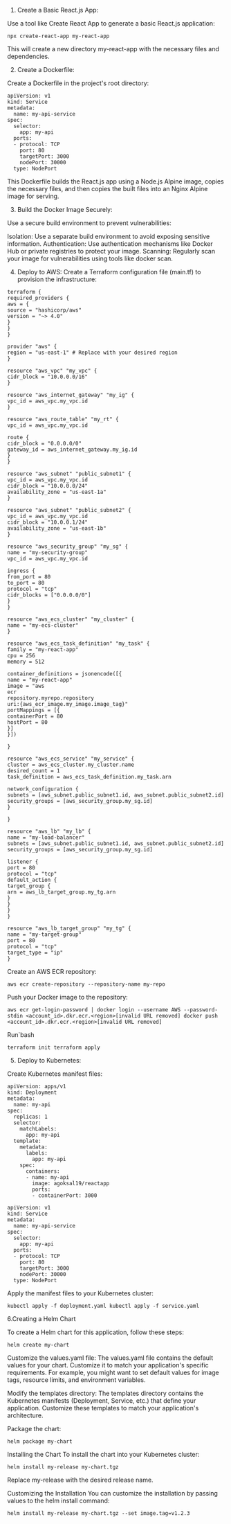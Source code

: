 1. Create a Basic React.js App:

Use a tool like Create React App to generate a basic React.js application:

`npx create-react-app my-react-app`

This will create a new directory my-react-app with the necessary files and dependencies.

2. Create a Dockerfile:

Create a Dockerfile in the project's root directory:
```
apiVersion: v1
kind: Service
metadata:
  name: my-api-service
spec:
  selector:
    app: my-api
  ports:
  - protocol: TCP
    port: 80
    targetPort: 3000
    nodePort: 30000
  type: NodePort
```

This Dockerfile builds the React.js app using a Node.js Alpine image, copies the necessary files, and then copies the built files into an Nginx Alpine image for serving.

3. Build the Docker Image Securely:

Use a secure build environment to prevent vulnerabilities:

Isolation: Use a separate build environment to avoid exposing sensitive information.
Authentication: Use authentication mechanisms like Docker Hub or private registries to protect your image.
Scanning: Regularly scan your image for vulnerabilities using tools like docker scan.

4. Deploy to AWS:
   Create a Terraform configuration file (main.tf) to provision the infrastructure:
```
terraform {
required_providers {
aws = {
source = "hashicorp/aws"
version = "~> 4.0"
}
}
}

provider "aws" {
region = "us-east-1" # Replace with your desired region
}   

resource "aws_vpc" "my_vpc" {
cidr_block = "10.0.0.0/16"
}

resource "aws_internet_gateway" "my_ig" {
vpc_id = aws_vpc.my_vpc.id
}

resource "aws_route_table" "my_rt" {
vpc_id = aws_vpc.my_vpc.id   

route {
cidr_block = "0.0.0.0/0"
gateway_id = aws_internet_gateway.my_ig.id
}
}   

resource "aws_subnet" "public_subnet1" {
vpc_id = aws_vpc.my_vpc.id
cidr_block = "10.0.0.0/24"
availability_zone = "us-east-1a"
}

resource "aws_subnet" "public_subnet2" {
vpc_id = aws_vpc.my_vpc.id
cidr_block = "10.0.0.1/24"
availability_zone = "us-east-1b"
}

resource "aws_security_group" "my_sg" {
name = "my-security-group"
vpc_id = aws_vpc.my_vpc.id

ingress {
from_port = 80
to_port = 80
protocol = "tcp"
cidr_blocks = ["0.0.0.0/0"]
}
}

resource "aws_ecs_cluster" "my_cluster" {
name = "my-ecs-cluster"
}

resource "aws_ecs_task_definition" "my_task" {
family = "my-react-app"
cpu = 256
memory = 512

container_definitions = jsonencode([{
name = "my-react-app"
image = "aws 
ecr 
repository.myrepo.repository 
uri:{aws_ecr_image.my_image.image_tag}"
portMappings = [{
containerPort = 80
hostPort = 80
}]
}])

}

resource "aws_ecs_service" "my_service" {
cluster = aws_ecs_cluster.my_cluster.name
desired_count = 1
task_definition = aws_ecs_task_definition.my_task.arn

network_configuration {
subnets = [aws_subnet.public_subnet1.id, aws_subnet.public_subnet2.id]
security_groups = [aws_security_group.my_sg.id]
}   

}

resource "aws_lb" "my_lb" {
name = "my-load-balancer"
subnets = [aws_subnet.public_subnet1.id, aws_subnet.public_subnet2.id]
security_groups = [aws_security_group.my_sg.id]

listener {
port = 80
protocol = "tcp"
default_action {
target_group {
arn = aws_lb_target_group.my_tg.arn
}
}
}
}

resource "aws_lb_target_group" "my_tg" {
name = "my-target-group"
port = 80
protocol = "tcp"
target_type = "ip"
} 
````
Create an AWS ECR repository:

`aws ecr create-repository --repository-name my-repo`

Push your Docker image to the repository:

`aws ecr get-login-password | docker login --username AWS --password-stdin <account_id>.dkr.ecr.<region>[invalid URL removed]
docker push <account_id>.dkr.ecr.<region>[invalid URL removed]`

Run`bash

`terraform init
terraform apply`

5. Deploy to Kubernetes:

Create Kubernetes manifest files:

```
apiVersion: apps/v1
kind: Deployment
metadata:
  name: my-api
spec:
  replicas: 1
  selector:
    matchLabels:
      app: my-api
  template:
    metadata:
      labels:
        app: my-api
    spec:
      containers:
      - name: my-api
        image: agoksal19/reactapp
        ports:
        - containerPort: 3000
```

```
apiVersion: v1
kind: Service
metadata:
  name: my-api-service
spec:
  selector:
    app: my-api
  ports:
  - protocol: TCP
    port: 80
    targetPort: 3000
    nodePort: 30000
  type: NodePort
```

Apply the manifest files to your Kubernetes cluster:

`kubectl apply -f deployment.yaml
kubectl apply -f service.yaml`


6.Creating a Helm Chart

To create a Helm chart for this application, follow these steps:

`helm create my-chart`

Customize the values.yaml file:
The values.yaml file contains the default values for your chart. Customize it to match your application's specific requirements. For example, you might want to set default values for image tags, resource limits, and environment variables.

Modify the templates directory:
The templates directory contains the Kubernetes manifests (Deployment, Service, etc.) that define your application. Customize these templates to match your application's architecture.

Package the chart:

`helm package my-chart`

Installing the Chart
To install the chart into your Kubernetes cluster:

`helm install my-release my-chart.tgz`

Replace my-release with the desired release name.

Customizing the Installation
You can customize the installation by passing values to the helm install command:

`helm install my-release my-chart.tgz --set image.tag=v1.2.3`













 









   
   

